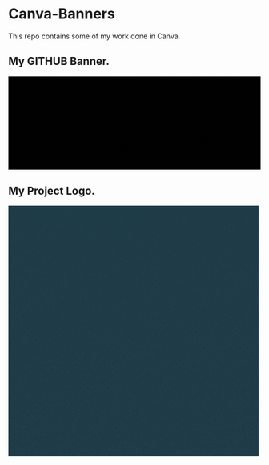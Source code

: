 # Canva-Banners
This repo contains some of my work done in Canva.

## My GITHUB Banner.
<img align="center" src="git_banner.gif" alt="banner">

## My Project Logo.
<img align="center" src="My_Project_Logo.gif" alt="Logo">
